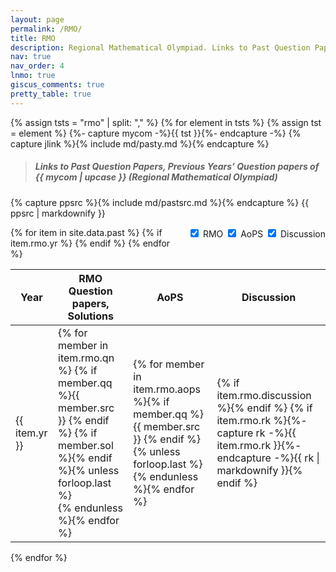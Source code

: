 ```yaml
---
layout: page
permalink: /RMO/
title: RMO
description: Regional Mathematical Olympiad. Links to Past Question Papers of RMO, Solutions. Hints, Walkthroughs, Discussions, Solutions in pdf.
nav: true
nav_order: 4
lnmo: true
giscus_comments: true
pretty_table: true
---
```


{% assign tsts = "rmo" | split: "," %}
{% for element in tsts %}
{% assign tst = element %}
{%- capture mycom -%}{{ tst }}{%- endcapture -%}
{% capture jlink %}{% include md/pasty.md %}{% endcapture %}

> ##### Links to Past Question Papers, Previous Years’ Question papers of {{ mycom | upcase }} (Regional Mathematical Olympiad)

{% capture ppsrc %}{% include md/pastsrc.md %}{% endcapture %}
{{ ppsrc | markdownify }}

<!-- Column Toggle Checkboxes -->
<div id="column-controls" style="float: right; margin-left: 1rem;">
  <label><input type="checkbox" class="toggle-col" data-col="1" checked> RMO</label>
  <label><input type="checkbox" class="toggle-col" data-col="2" checked> AoPS</label>
  <label><input type="checkbox" class="toggle-col" data-col="3" checked> Discussion</label>
</div>

<!-- Table -->
<table
  role="table"
  data-click-to-select="true"
  data-pagination="true"
  data-search="true"
  data-search-placeholder="please write here to search"
  data-show-columns="false"
  data-show-refresh="false"
  data-id-field="id"
  class="table"
>
  <thead>
    <tr>
      <th scope="col" data-field="yr" data-halign="center" data-align="center" data-sortable="true" >Year</th>
      <th scope="col" data-field="inmo" data-halign="center" data-align="center" >RMO <br> Question papers, <br> Solutions</th>
      <th scope="col" data-field="aops" data-halign="center" data-align="center" >AoPS</th>
      <th scope="col" data-field="discussion" data-halign="center" data-align="center" >Discussion</th>
    </tr>
  </thead>
  <tbody>
    {% for item in site.data.past %}
    {% if item.rmo.yr %}
      <tr>
        <td>{{ item.yr }} </td>
        <td>{% for member in item.rmo.qn %} {% if member.qq %}{{ member.src }} <a href="{{ member.qq }}" target="_blank" rel="noopener noreferrer"><i class="fa-solid fa-file-pdf fa-2x"></i></a> {% endif %} {% if member.sol %}<a href="{{ member.sol }}" target="_blank" rel="noopener noreferrer"><i class="fa-solid fa-file-pdf fa-2x"></i></a>{% endif %}{% unless forloop.last %} <br>{% endunless %}{% endfor %}</td>
        <td>  {% for member in item.rmo.aops %}{% if member.qq %} {{ member.src }} <a href="{{ member.qq }}" target="_blank" rel="noopener noreferrer"><i class="fa-solid fa-globe fa-2x"></i></a> {% endif %} {% unless forloop.last %} <br>{% endunless %}{% endfor %}   </td>
        <td>  {% if item.rmo.discussion %}<a href="{{ site.url }}{{ site.baseurl }}/assets/pdf/{{ tst | upcase }}/{{ item.rmo.discussion }}.pdf" target="_blank" rel="noopener noreferrer"><i class="fa-solid fa-file-pdf fa-2x"></i></a>{% endif %}  {% if item.rmo.rk %}{%- capture rk -%}{{ item.rmo.rk }}{%- endcapture -%}{{ rk | markdownify }}{% endif %}  </td>
      </tr>
    {% endif %}
    {% endfor %}
  </tbody>
</table>


<!-- Script to toggle column visibility -->
<script>
  document.addEventListener('DOMContentLoaded', function () {
    const checkboxes = document.querySelectorAll('.toggle-col');

    checkboxes.forEach(function (checkbox) {
      checkbox.addEventListener('change', function () {
        const colIndex = parseInt(this.getAttribute('data-col')) + 1; // Adjust for checkbox column
        const display = this.checked ? '' : 'none';

        document.querySelectorAll('table tr').forEach(function (row) {
          const cell = row.querySelector(`td:nth-child(${colIndex}), th:nth-child(${colIndex})`);
          if (cell) cell.style.display = display;
        });
      });
    });
  });
</script>


{% endfor %}
